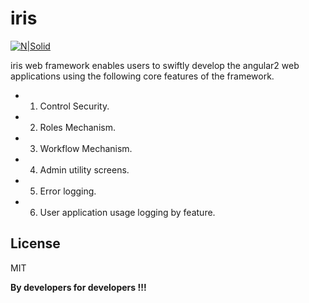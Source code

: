 # iris

[![N|Solid](https://s23.postimg.org/huy9p3417/iris_flower_blooming.jpg)](https://www.facebook.com/mandhala.saikiran)

iris web framework enables users to swiftly develop the angular2 web applications using the following core features of the framework.

  - 1) Control Security.
  - 2) Roles Mechanism.
  - 3) Workflow Mechanism.
  - 4) Admin utility screens.
  - 5) Error logging.
  - 6) User application usage logging by feature.


License
----

MIT

**By developers for developers !!!**

